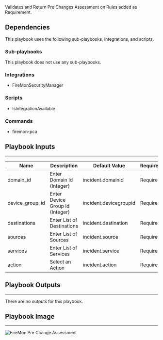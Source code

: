 Validates and Return Pre Changes Assessment on Rules added as Requirement.

## Dependencies
This playbook uses the following sub-playbooks, integrations, and scripts.

### Sub-playbooks
This playbook does not use any sub-playbooks.

### Integrations
* FireMonSecurityManager

### Scripts
* IsIntegrationAvailable

### Commands
* firemon-pca

## Playbook Inputs
---

| **Name** | **Description** | **Default Value** | **Required** |
| --- | --- | --- | --- |
| domain_id | Enter Domain Id \(Integer\) | incident.domainid | Required |
| device_group_id | Enter Device Group Id \(Integer\) | incident.devicegroupid | Required |
| destinations | Enter List of Destinations | incident.destination | Required |
| sources | Enter List of Sources | incident.source | Required |
| services | Enter List of Services | incident.service | Required |
| action | Select an Action | incident.action | Required |

## Playbook Outputs
---
There are no outputs for this playbook.

## Playbook Image
---
![FireMon Pre Change Assessment](../../doc_files/playbook-FireMon_Pre_Change_Assessment.png)

